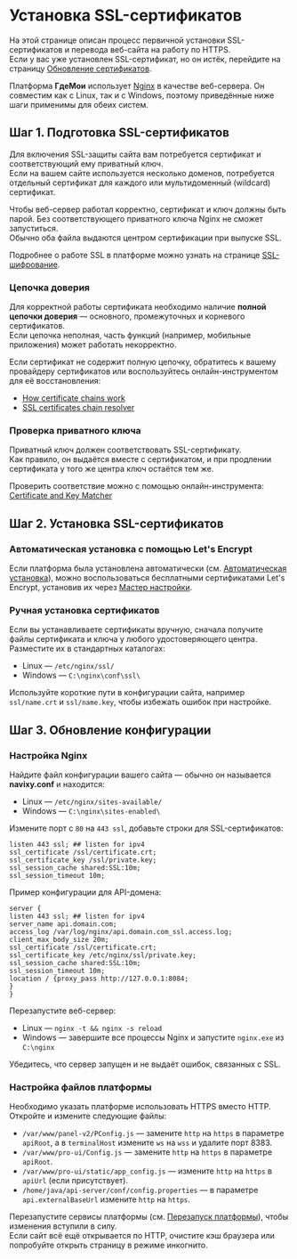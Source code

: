 # Установка SSL-сертификатов

На этой странице описан процесс первичной установки SSL-сертификатов и перевода веб-сайта на работу по HTTPS.  
Если у вас уже установлен SSL-сертификат, но он истёк, перейдите на страницу [Обновление сертификатов](ssl-certificates-update.md).

Платформа **ГдеМои** использует [Nginx](../nginx-web-server.md) в качестве веб-сервера. Он совместим как с Linux, так и с Windows, поэтому приведённые ниже шаги применимы для обеих систем.

## Шаг 1. Подготовка SSL-сертификатов

Для включения SSL-защиты сайта вам потребуется сертификат и соответствующий ему приватный ключ.  
Если на вашем сайте используется несколько доменов, потребуется отдельный сертификат для каждого или мультидоменный (wildcard) сертификат.

Чтобы веб-сервер работал корректно, сертификат и ключ должны быть парой. Без соответствующего приватного ключа Nginx не сможет запуститься.  
Обычно оба файла выдаются центром сертификации при выпуске SSL.

Подробнее о работе SSL в платформе можно узнать на странице [SSL-шифрование](../../requirements/ssl-encryption.md).

### Цепочка доверия

Для корректной работы сертификата необходимо наличие **полной цепочки доверия** — основного, промежуточных и корневого сертификатов.  
Если цепочка неполная, часть функций (например, мобильные приложения) может работать некорректно.

Если сертификат не содержит полную цепочку, обратитесь к вашему провайдеру сертификатов или воспользуйтесь онлайн-инструментом для её восстановления:

* [How certificate chains work](https://knowledge.digicert.com/solution/SO16297.html)
* [SSL certificates chain resolver](https://www.leaderssl.com/tools/cert_chain_resolver)

### Проверка приватного ключа

Приватный ключ должен соответствовать SSL-сертификату.  
Как правило, он выдаётся вместе с сертификатом, и при продлении сертификата у того же центра ключ остаётся тем же.

Проверить соответствие можно с помощью онлайн-инструмента:  
[Certificate and Key Matcher](https://www.sslshopper.com/certificate-key-matcher.html)

## Шаг 2. Установка SSL-сертификатов

### Автоматическая установка с помощью Let's Encrypt

Если платформа была установлена автоматически (см. [Автоматическая установка](../../installation/advanced-installation/)), можно воспользоваться бесплатными сертификатами Let's Encrypt, установив их через [Мастер настройки](../../installation/advanced-installation/ubuntu-20/configuration-wizard.md).

### Ручная установка сертификатов

Если вы устанавливаете сертификаты вручную, сначала получите файлы сертификата и ключа у любого удостоверяющего центра.  
Разместите их в стандартных каталогах:

* Linux — `/etc/nginx/ssl/`
* Windows — `C:\nginx\conf\ssl\`

Используйте короткие пути в конфигурации сайта, например `ssl/name.crt` и `ssl/name.key`, чтобы избежать ошибок при настройке.

## Шаг 3. Обновление конфигурации

### Настройка Nginx

Найдите файл конфигурации вашего сайта — обычно он называется **navixy.conf** и находится:

* Linux — `/etc/nginx/sites-available/`
* Windows — `C:\nginx\sites-enabled\`

Измените порт с `80` на `443 ssl`, добавьте строки для SSL-сертификатов:

```
listen 443 ssl; ## listen for ipv4
ssl_certificate /ssl/certificate.crt;
ssl_certificate_key /ssl/private.key;
ssl_session_cache shared:SSL:10m;
ssl_session_timeout 10m;
```
Пример конфигурации для API-домена:

```
server {
listen 443 ssl; ## listen for ipv4
server_name api.domain.com;
access_log /var/log/nginx/api.domain.com_ssl.access.log;
client_max_body_size 20m;
ssl_certificate /ssl/certificate.crt;
ssl_certificate_key /etc/nginx/ssl/private.key;
ssl_session_cache shared:SSL:10m;
ssl_session_timeout 10m;
location / {proxy_pass http://127.0.0.1:8084;
}
}
```

Перезапустите веб-сервер:

* Linux — `nginx -t && nginx -s reload`
* Windows — завершите все процессы Nginx и запустите `nginx.exe` из `C:\nginx`

Убедитесь, что сервер запущен и не выдаёт ошибок, связанных с SSL.

### Настройка файлов платформы

Необходимо указать платформе использовать HTTPS вместо HTTP.  
Откройте и измените следующие файлы:

* `/var/www/panel-v2/PConfig.js` — замените `http` на `https` в параметре `apiRoot`, а в `terminalHost` измените `ws` на `wss` и удалите порт 8383.  
* `/var/www/pro-ui/Config.js` — замените `http` на `https` в параметре `apiRoot`.  
* `/var/www/pro-ui/static/app_config.js` — измените `http` на `https` в `apiUrl` (если присутствует).  
* `/home/java/api-server/conf/config.properties` — в параметре `api.externalBaseUrl` измените `http` на `https`.

Перезапустите сервисы платформы (см. [Перезапуск платформы](../../maintenance/restarting-instance.md)), чтобы изменения вступили в силу.  
Если сайт всё ещё открывается по HTTP, очистите кэш браузера или попробуйте открыть страницу в режиме инкогнито.
